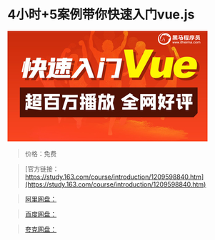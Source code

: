# 4小时+5案例带你快速入门vue.js

![img](../../../assets/study163/free/ef37c92bbfc946f396f1524a20dbc96b.jpg)

> 价格：免费

> [官方链接：https://study.163.com/course/introduction/1209598840.htm](https://study.163.com/course/introduction/1209598840.htm)

> [阿里网盘：]()

> [百度网盘：]()

> [夸克网盘：]()
